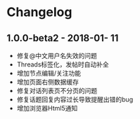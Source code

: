 # Changelog

## 1.0.0-beta2 - 2018-01- 11
- 修复@中文用户名失效的问题
- Threads标签化，发帖时自动补全
- 增加节点编辑/关注功能
- 增加页面右侧数据缓存
- 修复对话列表页不分页的问题
- 修复话题回复内容过长导致提醒出错的bug
- 增加浏览器Html5通知